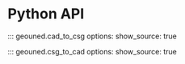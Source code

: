 # Python API

::: geouned.cad_to_csg
    options:
      show_source: true

::: geouned.csg_to_cad
    options:
      show_source: true